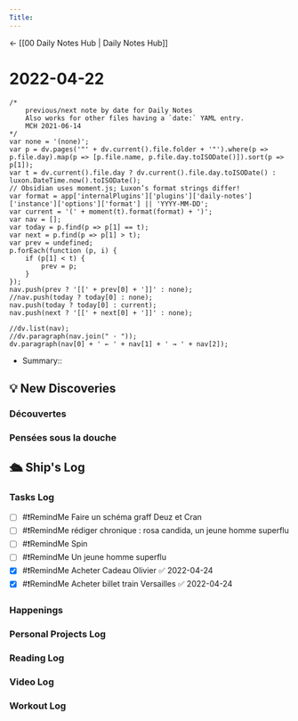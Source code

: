 ```yaml
---
Title:
---
```


<- [[00 Daily Notes Hub | Daily Notes Hub]]

# 2022-04-22
```dataviewjs
/*
    previous/next note by date for Daily Notes
    Also works for other files having a `date:` YAML entry.
    MCH 2021-06-14
*/
var none = '(none)';
var p = dv.pages('"' + dv.current().file.folder + '"').where(p => p.file.day).map(p => [p.file.name, p.file.day.toISODate()]).sort(p => p[1]);
var t = dv.current().file.day ? dv.current().file.day.toISODate() : luxon.DateTime.now().toISODate();
// Obsidian uses moment.js; Luxon’s format strings differ!
var format = app['internalPlugins']['plugins']['daily-notes']['instance']['options']['format'] || 'YYYY-MM-DD';
var current = '(' + moment(t).format(format) + ')';
var nav = [];
var today = p.find(p => p[1] == t);
var next = p.find(p => p[1] > t);
var prev = undefined;
p.forEach(function (p, i) {
    if (p[1] < t) {
        prev = p;
    }
});
nav.push(prev ? '[[' + prev[0] + ']]' : none);
//nav.push(today ? today[0] : none);
nav.push(today ? today[0] : current);
nav.push(next ? '[[' + next[0] + ']]' : none);

//dv.list(nav);
//dv.paragraph(nav.join(" · "));
dv.paragraph(nav[0] + ' ← ' + nav[1] + ' → ' + nav[2]);
```
- Summary:: 

## 💡 New Discoveries

### Découvertes
### Pensées sous la douche

## 🛳️ Ship's Log
### Tasks Log
- [ ] #❗RemindMe Faire un schéma graff Deuz et Cran
- [ ] #❗RemindMe rédiger chronique : rosa candida, un jeune homme superflu
- [ ] #❗RemindMe Spin
- [ ] #❗RemindMe Un jeune homme superflu
- [x] #❗RemindMe Acheter Cadeau Olivier ✅ 2022-04-24
- [x] #❗RemindMe Acheter billet train Versailles ✅ 2022-04-24

### Happenings

### Personal Projects Log

### Reading Log

### Video Log

### Workout Log